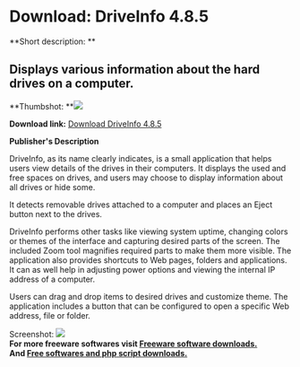 # Download: DriveInfo 4.8.5

**Short description: **

## Displays various information about the hard drives on a computer.

  
**Thumbshot: **![](http://www.freewarefiles.com/screenshot/driveinfo4_md.jpg)   
  
**Download link:** [Download DriveInfo 4.8.5](http://freesoftwares.boysofts.com/DriveInfo_program_99117.html)  
  

**Publisher's Description**  
  

DriveInfo, as its name clearly indicates, is a small application that helps
users view details of the drives in their computers. It displays the used and
free spaces on drives, and users may choose to display information about all
drives or hide some.

It detects removable drives attached to a computer and places an Eject button
next to the drives.

DriveInfo performs other tasks like viewing system uptime, changing colors or
themes of the interface and capturing desired parts of the screen. The
included Zoom tool magnifies required parts to make them more visible. The
application also provides shortcuts to Web pages, folders and applications. It
can as well help in adjusting power options and viewing the internal IP
address of a computer.

Users can drag and drop items to desired drives and customize theme. The
application includes a button that can be configured to open a specific Web
address, file or folder.

  
  
Screenshot: ![](http://www.freewarefiles.com/screenshot/driveinfo4.jpg)  
**For more freeware softwares visit [Freeware software downloads.](http://freesoftwares.boysofts.com/)**   
**And [Free softwares and php script downloads.](http://www.boysofts.com/)**

